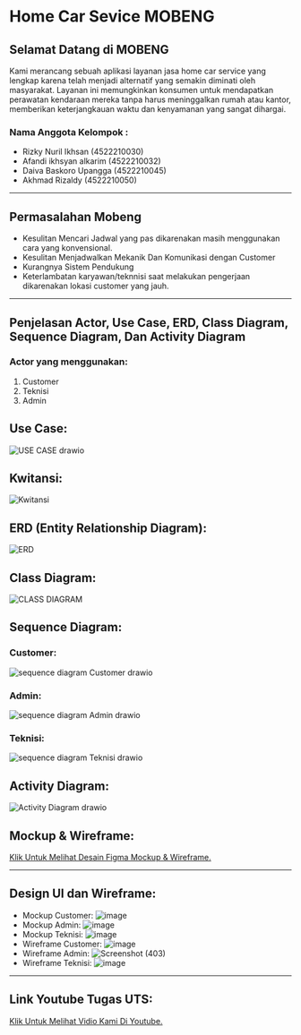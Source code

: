 # Home Car Sevice MOBENG
## Selamat Datang di MOBENG
Kami merancang sebuah aplikasi layanan jasa home car service yang lengkap karena telah menjadi alternatif yang semakin diminati oleh masyarakat. Layanan ini memungkinkan konsumen untuk mendapatkan perawatan kendaraan mereka tanpa harus meninggalkan rumah atau kantor, memberikan keterjangkauan waktu dan kenyamanan yang sangat dihargai.
### Nama Anggota Kelompok :
* Rizky Nuril Ikhsan (4522210030)
* Afandi ikhsyan alkarim (4522210032)
* Daiva Baskoro Upangga (4522210045)
* Akhmad Rizaldy (4522210050)
---
## Permasalahan Mobeng
* Kesulitan Mencari Jadwal yang pas dikarenakan masih menggunakan cara yang konvensional.
* Kesulitan Menjadwalkan Mekanik Dan Komunikasi dengan Customer
* Kurangnya Sistem Pendukung
* Keterlambatan karyawan/teknnisi saat melakukan pengerjaan dikarenakan lokasi customer yang jauh.
---
## Penjelasan Actor, Use Case, ERD, Class Diagram, Sequence Diagram, Dan Activity Diagram
### Actor yang menggunakan:
1. Customer
2. Teknisi
3. Admin

## Use Case:
![USE CASE drawio](https://github.com/akhmadrizaldy74/Kelompok09_Home-Car-Service_APBO/assets/145973003/c4693762-5935-4200-886d-b72168c5c3b4)
## Kwitansi:
![Kwitansi](https://github.com/akhmadrizaldy74/Kelompok09_Home-Car-Service_APBO/assets/145973003/e4dbd521-c7a5-4132-bf20-3771f57deef4)
## ERD (Entity Relationship Diagram):
![ERD](https://github.com/akhmadrizaldy74/Kelompok09_Home-Car-Service_APBO/assets/145973003/9751bf15-0295-4ec5-ade9-26fdd50b59cc)
## Class Diagram:
![CLASS DIAGRAM](https://github.com/akhmadrizaldy74/Kelompok09_Home-Car-Service_APBO/assets/145973003/570e7da3-9684-4427-80db-22efc2a8bdc0)
## Sequence Diagram:
### Customer:
![sequence diagram Customer drawio](https://github.com/akhmadrizaldy74/Kelompok09_Home-Car-Service_APBO/assets/145973003/a306124b-d266-4cd4-beaa-c0f84be4d893)
### Admin:
![sequence diagram Admin drawio](https://github.com/akhmadrizaldy74/Kelompok09_Home-Car-Service_APBO/assets/145973003/746e8177-030d-4c5e-87c2-559b42e85dd0)
### Teknisi:
![sequence diagram Teknisi drawio](https://github.com/akhmadrizaldy74/Kelompok09_Home-Car-Service_APBO/assets/145973003/74662533-8cb3-431a-afa2-2f83446184d0)
## Activity Diagram:
![Activity Diagram drawio](https://github.com/akhmadrizaldy74/Kelompok09_Home-Car-Service_APBO/assets/145973003/1a68752b-ac80-46eb-a394-a0c23a9120c4)
## Mockup & Wireframe:
[Klik Untuk Melihat Desain Figma Mockup & Wireframe.](https://www.figma.com/design/lEqspzlItLCg7SnVeSvjQ1/APBO?node-id=142-2483&t=IRwy8gwXZQPg9GHP-1) 

---
## Design UI dan Wireframe:
* Mockup Customer:
![image](https://github.com/akhmadrizaldy74/Kelompok09_Home-Car-Service_APBO/assets/145973003/e86ef318-481f-4c44-b24f-53b9d0ede615)
* Mockup Admin:
![image](https://github.com/akhmadrizaldy74/Kelompok09_Home-Car-Service_APBO/assets/145973003/c3f5b0cd-418b-4aea-a1ba-596fb89b11cb)
* Mockup Teknisi:
![image](https://github.com/akhmadrizaldy74/Kelompok09_Home-Car-Service_APBO/assets/145973003/ea2480e1-dbd8-4b0f-a858-b834b9054a8d)
* Wireframe Customer:
![image](https://github.com/akhmadrizaldy74/Kelompok09_Home-Car-Service_APBO/assets/145973003/4d24699a-9733-4965-ad4b-88e80ca57d1e)
* Wireframe Admin:
![Screenshot (403)](https://github.com/akhmadrizaldy74/Kelompok09_Home-Car-Service_APBO/assets/145973003/b041a4df-4f8d-48e5-bf87-b6e3addc0812)  
* Wireframe Teknisi:
![image](https://github.com/akhmadrizaldy74/Kelompok09_Home-Car-Service_APBO/assets/145973003/7fe7f604-bbab-4bad-99cd-497002df5632)

---
## Link Youtube Tugas UTS:
[Klik Untuk Melihat Vidio Kami Di Youtube.](https://youtu.be/tcPy9HjbCfI) 




